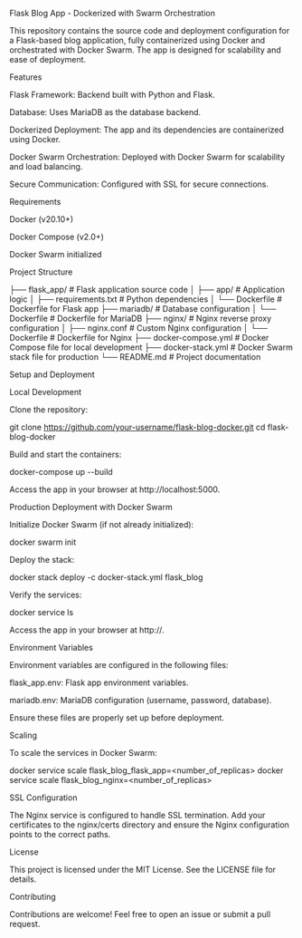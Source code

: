 Flask Blog App - Dockerized with Swarm Orchestration

This repository contains the source code and deployment configuration for a Flask-based blog application, fully containerized using Docker and orchestrated with Docker Swarm. The app is designed for scalability and ease of deployment.

Features

Flask Framework: Backend built with Python and Flask.

Database: Uses MariaDB as the database backend.

Dockerized Deployment: The app and its dependencies are containerized using Docker.

Docker Swarm Orchestration: Deployed with Docker Swarm for scalability and load balancing.

Secure Communication: Configured with SSL for secure connections.

Requirements

Docker (v20.10+)

Docker Compose (v2.0+)

Docker Swarm initialized

Project Structure

├── flask_app/                # Flask application source code
│   ├── app/                 # Application logic
│   ├── requirements.txt     # Python dependencies
│   └── Dockerfile           # Dockerfile for Flask app
├── mariadb/                 # Database configuration
│   └── Dockerfile           # Dockerfile for MariaDB
├── nginx/                   # Nginx reverse proxy configuration
│   ├── nginx.conf           # Custom Nginx configuration
│   └── Dockerfile           # Dockerfile for Nginx
├── docker-compose.yml       # Docker Compose file for local development
├── docker-stack.yml         # Docker Swarm stack file for production
└── README.md                # Project documentation

Setup and Deployment

Local Development

Clone the repository:

git clone https://github.com/your-username/flask-blog-docker.git
cd flask-blog-docker

Build and start the containers:

docker-compose up --build

Access the app in your browser at http://localhost:5000.

Production Deployment with Docker Swarm

Initialize Docker Swarm (if not already initialized):

docker swarm init

Deploy the stack:

docker stack deploy -c docker-stack.yml flask_blog

Verify the services:

docker service ls

Access the app in your browser at http://<your-server-ip>.

Environment Variables

Environment variables are configured in the following files:

flask_app.env: Flask app environment variables.

mariadb.env: MariaDB configuration (username, password, database).

Ensure these files are properly set up before deployment.

Scaling

To scale the services in Docker Swarm:

docker service scale flask_blog_flask_app=<number_of_replicas>
docker service scale flask_blog_nginx=<number_of_replicas>

SSL Configuration

The Nginx service is configured to handle SSL termination. Add your certificates to the nginx/certs directory and ensure the Nginx configuration points to the correct paths.

License

This project is licensed under the MIT License. See the LICENSE file for details.

Contributing

Contributions are welcome! Feel free to open an issue or submit a pull request.
